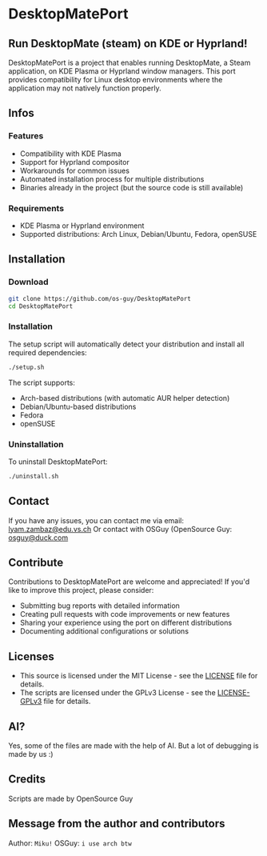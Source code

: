 # DesktopMatePort
## Run DesktopMate (steam) on KDE or Hyprland!
DesktopMatePort is a project that enables running DesktopMate, a Steam application, on KDE Plasma or Hyprland window managers. This port provides compatibility for Linux desktop environments where the application may not natively function properly.

## Infos
### Features
- Compatibility with KDE Plasma
- Support for Hyprland compositor
- Workarounds for common issues
- Automated installation process for multiple distributions
- Binaries already in the project (but the source code is still available)

### Requirements
- KDE Plasma or Hyprland environment
- Supported distributions: Arch Linux, Debian/Ubuntu, Fedora, openSUSE

## Installation
### Download
```bash
git clone https://github.com/os-guy/DesktopMatePort
cd DesktopMatePort
```

### Installation
The setup script will automatically detect your distribution and install all required dependencies:

```bash
./setup.sh
```

The script supports:
- Arch-based distributions (with automatic AUR helper detection)
- Debian/Ubuntu-based distributions
- Fedora
- openSUSE

### Uninstallation
To uninstall DesktopMatePort:

```bash
./uninstall.sh
```

## Contact
If you have any issues, you can contact me via email: lyam.zambaz@edu.vs.ch
Or contact with OSGuy (OpenSource Guy: osguy@duck.com

## Contribute
Contributions to DesktopMatePort are welcome and appreciated! If you'd like to improve this project, please consider:

- Submitting bug reports with detailed information
- Creating pull requests with code improvements or new features
- Sharing your experience using the port on different distributions
- Documenting additional configurations or solutions

## Licenses
- This source is licensed under the MIT License - see the [LICENSE](LICENSE) file for details.
- The scripts are licensed under the GPLv3 License - see the [LICENSE-GPLv3](LICENSE-GPLv3) file for details.

## AI?
Yes, some of the files are made with the help of AI. But a lot of debugging is made by us :)

## Credits
Scripts are made by OpenSource Guy

## Message from the author and contributors
Author: `Miku!`
OSGuy: `i use arch btw`
